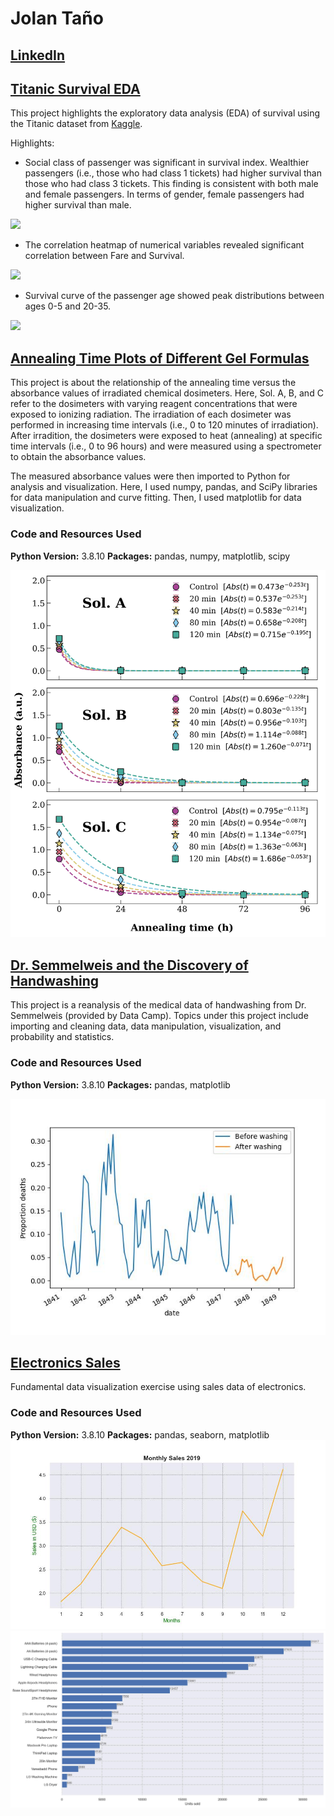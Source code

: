 # Jolan Taño

## [LinkedIn](https://www.linkedin.com/in/jolanetano/)

## [Titanic Survival EDA](https://github.com/jetano/TitanicEDA)

This project highlights the exploratory data analysis (EDA) of survival using the Titanic dataset from [Kaggle](https://www.kaggle.com/c/titanic).

Highlights:
* Social class of passenger was significant in survival index. Wealthier passengers (i.e., those who had class 1 tickets) had higher survival than those who had class 3 tickets. This finding is consistent with both male and female passengers. In terms of gender, female passengers had higher survival than male.

![](/Image/AgeDistSurv.jpg)

* The correlation heatmap of numerical variables revealed significant correlation between Fare and Survival.

![](/Image/CorrHeatmap.jpg)

* Survival curve of the passenger age showed peak distributions between ages 0-5 and 20-35.

![](/Image/AgeDistSurv.jpg)

## [Annealing Time Plots of Different Gel Formulas](https://github.com/jetano/annealing_decay)

This project is about the relationship of the annealing time versus the absorbance values of irradiated chemical dosimeters. Here, Sol. A, B, and C refer to the dosimeters with varying reagent concentrations that were exposed to ionizing radiation. The irradiation of each dosimeter was performed in increasing time intervals (i.e., 0 to 120 minutes of irradiation). After irradition, the dosimeters were exposed to heat (annealing) at specific time intervals (i.e., 0 to 96 hours) and were measured using a spectrometer to obtain the absorbance values.

The measured absorbance values were then imported to Python for analysis and visualization. Here, I used numpy, pandas, and SciPy libraries for data manipulation and curve fitting. Then, I used matplotlib for data visualization.

### Code and Resources Used
**Python Version:** 3.8.10
**Packages:** pandas, numpy, matplotlib, scipy

![](/images/DecaySolABC.jpg)


## [Dr. Semmelweis and the Discovery of Handwashing](https://github.com/jetano/handwash)

This project is a reanalysis of the medical data of handwashing from Dr. Semmelweis (provided by Data Camp). Topics under this project include importing and cleaning data, data manipulation, visualization, and probability and statistics.

### Code and Resources Used
**Python Version:** 3.8.10
**Packages:** pandas, matplotlib

![](/images/BefAftHandwash.jpg)


## [Electronics Sales](https://github.com/jetano/electronicsales)

Fundamental data visualization exercise using sales data of electronics.

### Code and Resources Used
**Python Version:** 3.8.10
**Packages:** pandas, seaborn, matplotlib
![](/images/linegraph.jpg)
![](/images/horizontalbarg.jpg)


